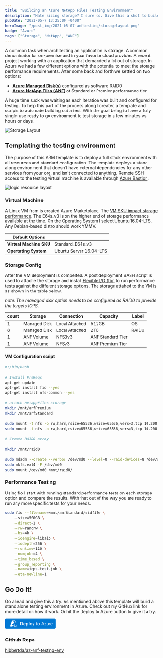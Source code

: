 ```yaml
---
title: "Building an Azure NetApp Files Testing Environment"
description: "Hate sizing storage? I sure do. Give this a shot to build out a purpose built place to do and do some testing."
pubDate: "2021-05-7 13:25:00 -0400"
heroImage: "/post_img/2021-05-07-anftesting/storagelayout.png"
badge: "Azure"
tags: ["Storage", "NetApp", "ANF"]
---
```


A common task when architecting an application is storage. A common denominator for on-premise and in your favorite cloud provider. A recent project working with an application that demanded a lot out of storage. In Azure we had a few different options with the potential to meet the storage performance requirements. After some back and forth we settled on two options:

- [**Azure Managed Disk(s)**][az-managed-disk] configured as software RAID0
- [**Azure NetApp Files (ANF)**][az-netapp-files] at Standard or Premier performance tier.

A huge time suck was waiting as each iteration was built and configured for testing. To help this part of the process along I created a template and scripts to automate building out a test. With the goal being to have a fully single-use ready to go environment to test storage in a few minutes vs. hours or days.

<img src="/post_img/2021-05-07-anftesting/storagelayout.png" alt="Storage Layout" class="rounded-border-image">

## Templating the testing environment

The purpose of this ARM template is to deploy a full stack environment with all resources and standard configuration. The template deploys a stand along environment that doesn't have external dependencies for any other services from your org, and isn't connected to anything. Remote SSH access to the testing virtual machine is available through [Azure Bastion][az-bastion].

<img src="/post_img/2021-05-07-anftesting/envlayout.png" alt="logic resource layout" class="rounded-border-image">

### Virtual Machine

A Linux VM from is created Azure Marketplace. The [VM SKU impact storage performance][az-vm-disk-perf]. The E64s_v3 is on the higher end of storage performance available at the time. On the Operating System I select Ubuntu 16.04-LTS. Any Debian-based distro should work YMMV.

|Default Options||
|---|---|
|**Virtual Machine SKU**| Standard_E64s_v3|
|**Opertating System** | Ubuntu Server 16.04-LTS|

### Storage Config

After the VM deployment is compelted. A post deployment BASH script is used to attache the storage and install [Flexible I/O (fio)][fio] to run performance tests against the different storage options. The storage attahed to the VM is as shown in the table below.

*note: The managed disk option needs to be configured as RAID0 to provide the targets IOPS.*

|count|Storage|Connection|Capacity|Label|
|---|---|---|---|---|
|1|Managed Disk|Local Attached|512GB|OS|
|8|Managed Disk|Local Attached|2TB|RAID0|
|1|ANF Volume|NFS3v3|ANF Standard Tier|
|1|ANF Volume|NFSv3|ANF Premium Tier|

#### VM Configuration script

```bash
#!/bin/bash

# Install PreReqs
apt-get update
apt-get install fio --yes
apt-get install nfs-common --yes

# attach NetAppFiles storage
mkdir /mnt/anfPremium
mkdir /mnt/anfStandard

sudo mount -t nfs -o rw,hard,rsize=65536,wsize=65536,vers=3,tcp 10.200.200.4:/vol0 /mnt/anfPremium
sudo mount -t nfs -o rw,hard,rsize=65536,wsize=65536,vers=3,tcp 10.200.200.4:/vol1 /mnt/anfStandard

# Create RAID0 array

mkdir /mnt/raid0

sudo mdadm --create --verbos /dev/md0 --level=0 --raid-devices=8 /dev/sdf /dev/sdd /dev/sdi /dev/sdg /dev/sde /dev/sdc /dev/sdj /dev/sdh
sudo mkfs.ext4 -F /dev/md0
sudo mount /dev/md0 /mnt/raid0/
```

### Performance Testing

Using fio I start with running standard performance tests on each storage option and compare the results. With that out of the way you are ready to run any more specific tests for your needs.

```bash
sudo fio --filename=/mnt/anfStandard/stdfile \ 
    --size=500GB \
    --direct=1 \
    --rw=randrw \
    --bs=4k \
    --ioengine=libaio \
    --iodepth=256 \
    --runtime=120 \
    --numjobs=4 \
    --time_based \
    --group_reporting \
    --name=iops-test-job \
    --eta-newline=1
```

## Go Do It!

Go ahead and give this a try. As mentioned above this template will build a stand alone testing environment in Azure. Check out my GitHub link for more detail on how it work. Or hit the Deploy to Azure button to give it a try.

<a href="https://portal.azure.com/#create/Microsoft.Template/uri/https%3A%2F%2Fraw.githubusercontent.com%2Fhibbertda%2Faz-anf-testing-env%2Fmaster%2Fanf-test-net.azrm.json" target="_blank">
    <img src="https://raw.githubusercontent.com/Azure/azure-quickstart-templates/master/1-CONTRIBUTION-GUIDE/images/deploytoazure.png"/>
</a>

### Github Repo
[hibbertda/az-anf-testing-env][ghrepo]

[az-managed-disk]: https://docs.microsoft.com/en-us/azure/virtual-machines/managed-disks-overview
[az-netapp-files]: https://docs.microsoft.com/en-us/azure/azure-netapp-files/azure-netapp-files-introduction
[az-bastion]: https://docs.microsoft.com/en-us/azure/bastion/bastion-overview
[az-vm-disk-perf]: https://docs.microsoft.com/en-us/azure/virtual-machines/disks-scalability-targets#:~:text=For%20example%2C%20for%20a%20Basic%20tier%20VM%2C%20the,a%20maximum%20total%20throughput%20rate%20of%2050%20Gbps.
[fio]:https://fio.readthedocs.io/en/latest/fio_doc.html
[ghrepo]:https://github.com/hibbertda/az-anf-testing-env
